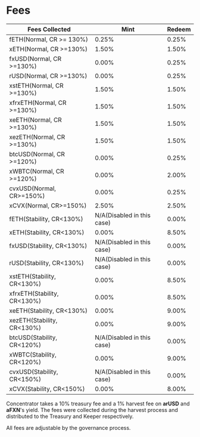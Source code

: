 # Fees

<table><thead><tr><th width="278">Fees Collected </th><th width="239">Mint</th><th>Redeem</th></tr></thead><tbody><tr><td>fETH(Normal, CR >= 130%)</td><td>0.25%</td><td>0.25%</td></tr><tr><td>xETH(Normal, CR >=130%)</td><td>1.50%</td><td>1.50%</td></tr><tr><td>fxUSD(Normal, CR >=130%)</td><td>0.00%</td><td>0.25%</td></tr><tr><td>rUSD(Normal, CR >=130%)</td><td>0.00%</td><td>0.25%</td></tr><tr><td>xstETH(Normal, CR >=130%)</td><td>1.50%</td><td>1.50%</td></tr><tr><td>xfrxETH(Normal, CR >=130%)</td><td>1.50%</td><td>1.50%</td></tr><tr><td>xeETH(Normal, CR >=130%)</td><td>1.50%</td><td>1.50%</td></tr><tr><td>xezETH(Normal, CR >=130%)</td><td>1.50%</td><td>1.50%</td></tr><tr><td>btcUSD(Normal, CR >=120%)</td><td>0.00%</td><td>0.25%</td></tr><tr><td>xWBTC(Normal, CR >=120%)</td><td>0.00%</td><td>2.00%</td></tr><tr><td>cvxUSD(Normal, CR>=150%)</td><td>0.00%</td><td>0.25%</td></tr><tr><td>xCVX(Normal, CR>=150%)</td><td>2.50%</td><td>2.50%</td></tr><tr><td>fETH(Stability, CR&#x3C;130%)</td><td>N/A(Disabled in this case)</td><td>0.00%</td></tr><tr><td>xETH(Stability, CR&#x3C;130%)</td><td>0.00%</td><td>8.50%</td></tr><tr><td>fxUSD(Stability, CR&#x3C;130%)</td><td>N/A(Disabled in this case)</td><td>0.00%</td></tr><tr><td>rUSD(Stability, CR&#x3C;130%)</td><td>N/A(Disabled in this case)</td><td>0.00%</td></tr><tr><td>xstETH(Stability, CR&#x3C;130%)</td><td>0.00%</td><td>8.50%</td></tr><tr><td>xfrxETH(Stability, CR&#x3C;130%)</td><td>0.00%</td><td>8.50%</td></tr><tr><td>xeETH(Stability, CR&#x3C;130%)</td><td>0.00%</td><td>9.00%</td></tr><tr><td>xezETH(Stability, CR&#x3C;130%)</td><td>0.00%</td><td>9.00%</td></tr><tr><td>btcUSD(Stability, CR&#x3C;120%)</td><td>N/A(Disabled in this case)</td><td>0.00%</td></tr><tr><td>xWBTC(Stability, CR&#x3C;120%)</td><td>0.00%</td><td>9.00%</td></tr><tr><td>cvxUSD(Stability, CR&#x3C;150%)</td><td>N/A(Disabled in this case)</td><td>0.00%</td></tr><tr><td>xCVX(Stability, CR&#x3C;150%)</td><td>0.00%</td><td>8.00%</td></tr></tbody></table>

Concentrator takes a 10% treasury fee and a 1% harvest fee on **arUSD** and **aFXN**'s yield. The fees were collected during the harvest process and distributed to the Treasury and Keeper respectively.

All fees are adjustable by the governance process.&#x20;
